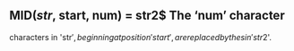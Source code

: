 ## MID$( str$, start, num) = str2$ The ‘num’ character

 characters in 'str$', beginning at position 'start', are replaced by thes in 'str2$'.